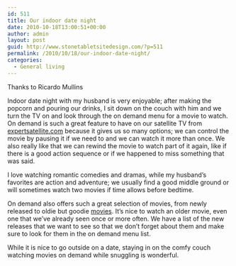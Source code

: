 ```yaml
---
id: 511
title: Our indoor date night
date: 2010-10-18T13:00:51+00:00
author: admin
layout: post
guid: http://www.stonetabletsitedesign.com/?p=511
permalink: /2010/10/18/our-indoor-date-night/
categories:
  - General living
---
```

Thanks to Ricardo Mullins

Indoor date night with my husband is very enjoyable; after making the popcorn and pouring our drinks, I sit down on the couch with him and we turn the TV on and look through the on demand menu for a movie to watch. On demand is such a great feature to have on our satellite TV from [expertsatellite.com](http://www.expertsatellite.com/direct-tv/direct-tv-satellite-dish-indiana.html "Click here for expertsatellite.com deal") because it gives us so many options; we can control the movie by pausing it if we need to and we can watch it more than once. We also really like that we can rewind the movie to watch part of it again, like if there is a good action sequence or if we happened to miss something that was said.

I love watching romantic comedies and dramas, while my husband&#8217;s favorites are action and adventure; we usually find a good middle ground or will sometimes watch two movies if time allows before bedtime.

On demand also offers such a great selection of movies, from newly released to oldie but goodie [movies](http://www.blogsvertise.com/movies "movies offers"). It&#8217;s nice to watch an older movie, even one that we&#8217;ve already seen once or more often. We have a list of the new releases that we want to see so that we don&#8217;t forget about them and make sure to look for them in the on demand menu list.

While it is nice to go outside on a date, staying in on the comfy couch watching movies on demand while snuggling is wonderful.